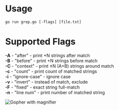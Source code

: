 # Usage
    go run grep.go [-flags] [file.txt]
# Supported Flags
**-A** - "after" - print +N strings after match\
**-B** - "before" - print +N strings before match\
**-C** - "context" - print ±N (A+B) strings around match\
**-c** - "count" - print count of matched strings\
**-i** - "ignore-case" - ignore case\
**-v** - "invert" - instead of match, exclude\
**-F** - "fixed" - exact string full-match\
**-n** - "line num" - print number of matched string

![Gopher with magnifier](https://sergey.kamardin.org/instrumentation-in-go_hu535a801620328a8232555dc5b3b1323d_202876_1200x0_resize_q75_box.jpg)

